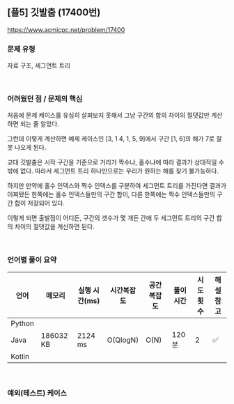 ## [플5] 깃발춤 (17400번)

https://www.acmicpc.net/problem/17400

### 문제 유형

자료 구조, 세그먼트 트리

<br>

### 어려웠던 점 / 문제의 핵심

처음에 문제 케이스를 유심히 살펴보지 못해서 그냥 구간의 합의 차이의 절댓값만 계산하면 되는 줄 알았다.

그런데 이렇게 계산하면 예제 케이스인 [3, 1 4, 1, 5, 9]에서 구간 [1, 6]의 해가 7로 잘못 나오게 된다.

교대 깃발춤은 시작 구간을 기준으로 거리가 짝수냐, 홀수냐에 따라 결과가 상대적일 수밖에 없다. 따라서 세그먼트 트리 하나만으로는 우리가 원하는 해를 찾기 불가능하다.

하지만 만약에 홀수 인덱스와 짝수 인덱스를 구분하여 세그먼트 트리를 가진다면 결과가 어찌됐든 한쪽에는 홀수 인덱스들만의 구간 합이, 다른 한쪽에는 짝수 인덱스들만의 구간 합이 저장되어 있다.

이렇게 되면 출발점이 어디든, 구간의 갯수가 몇 개든 간에 두 세그먼트 트리의 구간 합의 차이의 절댓값을 계산하면 된다.

<br>

### 언어별 풀이 요약

| 언어   | 메모리    | 실행 시간(ms) | 시간복잡도 | 공간복잡도 | 풀이 시간 | 시도 횟수 | 해설 참고          |
| ------ | --------- | ------------- | ---------- | ---------- | --------- | --------- | ------------------ |
| Python |           |               |            |            |           |           |                    |
| Java   | 186032 KB | 2124 ms       | O(QlogN)   | O(N)       | 120분     | 2         | :white_check_mark: |
| Kotlin |           |               |            |            |           |           |                    |

<br>

### 예외(테스트) 케이스

```
```

